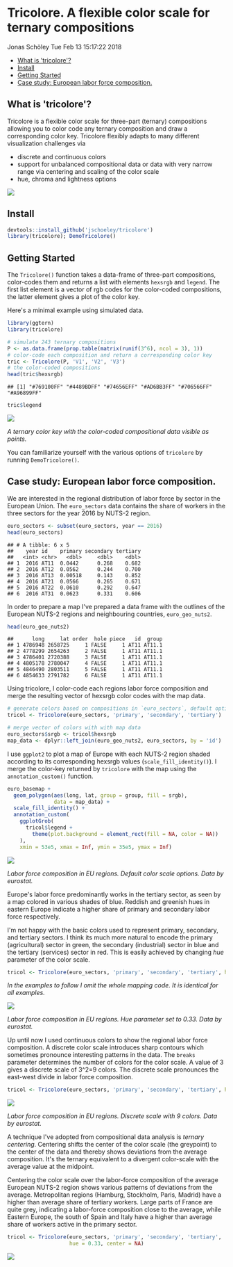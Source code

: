 Tricolore. A flexible color scale for ternary compositions
================
Jonas Schöley
Tue Feb 13 15:17:22 2018

-   [What is 'tricolore'?](#what-is-tricolore)
-   [Install](#install)
-   [Getting Started](#getting-started)
-   [Case study: European labor force composition.](#case-study-european-labor-force-composition.)

What is 'tricolore'?
--------------------

Tricolore is a flexible color scale for three-part (ternary) compositions allowing you to color code any ternary composition and draw a corresponding color key. Tricolore flexibly adapts to many different visualization challenges via

-   discrete and continuous colors
-   support for unbalanced compositional data or data with very narrow range via centering and scaling of the color scale
-   hue, chroma and lightness options

![](README_files/teaser.png)

Install
-------

``` r
devtools::install_github('jschoeley/tricolore')
library(tricolore); DemoTricolore()
```

Getting Started
---------------

The `Tricolore()` function takes a data-frame of three-part compositions, color-codes them and returns a list with elements `hexsrgb` and `legend`. The first list element is a vector of rgb codes for the color-coded compositions, the latter element gives a plot of the color key.

Here's a minimal example using simulated data.

``` r
library(ggtern)
library(tricolore)

# simulate 243 ternary compositions
P <- as.data.frame(prop.table(matrix(runif(3^6), ncol = 3), 1))
# color-code each composition and return a corresponding color key
tric <- Tricolore(P, 'V1', 'V2', 'V3')
# the color-coded compositions
head(tric$hexsrgb)
```

    ## [1] "#769100FF" "#4489BDFF" "#74656EFF" "#AD6BB3FF" "#706566FF" "#A96899FF"

``` r
tric$legend
```

![](README_files/figure-markdown_github/unnamed-chunk-3-1.png)

*A ternary color key with the color-coded compositional data visible as points.*

You can familiarize yourself with the various options of `tricolore` by running `DemoTricolore()`.

Case study: European labor force composition.
---------------------------------------------

We are interested in the regional distribution of labor force by sector in the European Union. The `euro_sectors` data contains the share of workers in the three sectors for the year 2016 by NUTS-2 region.

``` r
euro_sectors <- subset(euro_sectors, year == 2016)
head(euro_sectors)
```

    ## # A tibble: 6 x 5
    ##    year id    primary secondary tertiary
    ##   <int> <chr>   <dbl>     <dbl>    <dbl>
    ## 1  2016 AT11  0.0442      0.268    0.682
    ## 2  2016 AT12  0.0562      0.244    0.700
    ## 3  2016 AT13  0.00518     0.143    0.852
    ## 4  2016 AT21  0.0566      0.265    0.671
    ## 5  2016 AT22  0.0610      0.292    0.647
    ## 6  2016 AT31  0.0623      0.331    0.606

In order to prepare a map I've prepared a data frame with the outlines of the European NUTS-2 regions and neighbouring countries, `euro_geo_nuts2`.

``` r
head(euro_geo_nuts2)
```

    ##      long     lat order  hole piece   id  group
    ## 1 4786948 2658725     1 FALSE     1 AT11 AT11.1
    ## 2 4778299 2654263     2 FALSE     1 AT11 AT11.1
    ## 3 4786401 2720388     3 FALSE     1 AT11 AT11.1
    ## 4 4805178 2780047     4 FALSE     1 AT11 AT11.1
    ## 5 4846490 2803511     5 FALSE     1 AT11 AT11.1
    ## 6 4854633 2791782     6 FALSE     1 AT11 AT11.1

Using tricolore, I color-code each regions labor force composition and merge the resulting vector of hexsrgb color codes with the map data.

``` r
# generate colors based on compositions in `euro_sectors`, default options
tricol <- Tricolore(euro_sectors, 'primary', 'secondary', 'tertiary')

# merge vector of colors with with map data
euro_sectors$srgb <- tricol$hexsrgb
map_data <- dplyr::left_join(euro_geo_nuts2, euro_sectors, by = 'id')
```

I use `ggplot2` to plot a map of Europe with each NUTS-2 region shaded according to its corresponding hexsrgb values (`scale_fill_identity()`). I merge the color-key returned by `tricolore` with the map using the `annotation_custom()` function.

``` r
euro_basemap +
  geom_polygon(aes(long, lat, group = group, fill = srgb),
               data = map_data) +
  scale_fill_identity() +
  annotation_custom(
    ggplotGrob(
      tricol$legend +
        theme(plot.background = element_rect(fill = NA, color = NA))
    ),
    xmin = 53e5, xmax = Inf, ymin = 35e5, ymax = Inf)
```

![](README_files/figure-markdown_github/unnamed-chunk-7-1.png)

*Labor force composition in EU regions. Default color scale options. Data by eurostat.*

Europe's labor force predominantly works in the tertiary sector, as seen by a map colored in various shades of blue. Reddish and greenish hues in eastern Europe indicate a higher share of primary and secondary labor force respectively.

I'm not happy with the basic colors used to represent primary, secondary, and tertiary sectors. I think its much more natural to encode the primary (agricultural) sector in green, the secondary (industrial) sector in blue and the tertiary (services) sector in red. This is easily achieved by changing *hue* parameter of the color scale.

``` r
tricol <- Tricolore(euro_sectors, 'primary', 'secondary', 'tertiary', hue = 0.33)
```

*In the examples to follow I omit the whole mapping code. It is identical for all examples.*

![](README_files/figure-markdown_github/unnamed-chunk-9-1.png)

*Labor force composition in EU regions. Hue parameter set to 0.33. Data by eurostat.*

Up until now I used continuous colors to show the regional labor force composition. A discrete color scale introduces sharp contours which sometimes pronounce interesting patterns in the data. The `breaks` parameter determines the number of colors for the color scale. A value of 3 gives a discrete scale of 3^2=9 colors. The discrete scale pronounces the east-west divide in labor force composition.

``` r
tricol <- Tricolore(euro_sectors, 'primary', 'secondary', 'tertiary', hue = 0.33, breaks = 3)
```

![](README_files/figure-markdown_github/unnamed-chunk-11-1.png)

*Labor force composition in EU regions. Discrete scale with 9 colors. Data by eurostat.*

A technique I've adopted from compositional data analysis is *ternary centering*. Centering shifts the center of the color scale (the greypoint) to the center of the data and thereby shows deviations from the average composition. It's the ternary equivalent to a divergent color-scale with the average value at the midpoint.

Centering the color scale over the labor-force composition of the average European NUTS-2 region shows various patterns of deviations from the average. Metropolitan regions (Hamburg, Stockholm, Paris, Madrid) have a higher than average share of tertiary workers. Large parts of France are quite grey, indicating a labor-force composition close to the average, while Eastern Europe, the south of Spain and Italy have a higher than average share of workers active in the primary sector.

``` r
tricol <- Tricolore(euro_sectors, 'primary', 'secondary', 'tertiary',
                    hue = 0.33, center = NA)
```

![](README_files/figure-markdown_github/unnamed-chunk-13-1.png)
